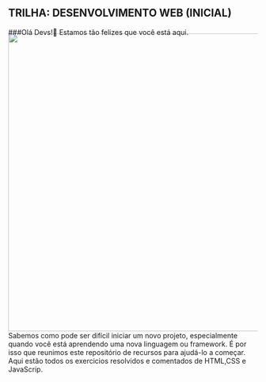 ## TRILHA: DESENVOLVIMENTO WEB (INICIAL)

###Olá Devs!👋 Estamos tão felizes que você está aqui.


<img align="right" width="600px" style="margin-top:-20px" src="https://user-images.githubusercontent.com/117736787/200571497-21b395cf-2694-471c-bc96-847853d5b560.png">


Sabemos como pode ser difícil iniciar um novo projeto, especialmente quando você está aprendendo uma nova linguagem ou framework.
É por isso que reunimos este repositório de recursos para ajudá-lo a começar.
Aqui estão todos os exercicios resolvidos e comentados de HTML,CSS e JavaScrip.
